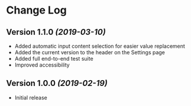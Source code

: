 # Change Log

## Version 1.1.0 _(2019-03-10)_

- Added automatic input content selection for easier value replacement
- Added the current version to the header on the Settings page
- Added full end-to-end test suite
- Improved accessibility

## Version 1.0.0 _(2019-02-19)_

- Initial release
